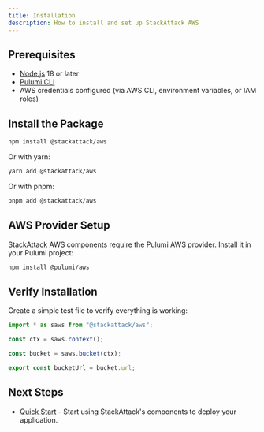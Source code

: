 ```yaml
---
title: Installation
description: How to install and set up StackAttack AWS
---
```


## Prerequisites

- [Node.js](https://nodejs.org/) 18 or later
- [Pulumi CLI](https://www.pulumi.com/docs/get-started/install/)
- AWS credentials configured (via AWS CLI, environment variables, or IAM roles)

## Install the Package

```bash
npm install @stackattack/aws
```

Or with yarn:

```bash
yarn add @stackattack/aws
```

Or with pnpm:

```bash
pnpm add @stackattack/aws
```

## AWS Provider Setup

StackAttack AWS components require the Pulumi AWS provider. Install it in your Pulumi project:

```bash
npm install @pulumi/aws
```

## Verify Installation

Create a simple test file to verify everything is working:

```typescript
import * as saws from "@stackattack/aws";

const ctx = saws.context();

const bucket = saws.bucket(ctx);

export const bucketUrl = bucket.url;
```

## Next Steps

- [Quick Start](/getting-started/quick-start/) - Start using StackAttack's components to deploy your application.
